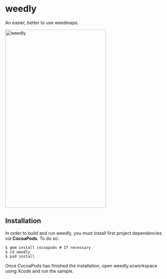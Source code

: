 weedly
======
An easier, better to use weedmaps. 

<img src="https://raw.github.com/ericlewis/weedly/master/Screenshots/ss1.png" alt="weedly" width="320" height="568" />

## Installation
In order to build and run weedly, you must install first project dependencies via **CocoaPods**. To do so:
```
$ gem install cocoapods # If necessary
$ cd weedly
$ pod install
```
Once CocoaPods has finished the installation, open weedly.xcworkspace using Xcode and run the sample.
